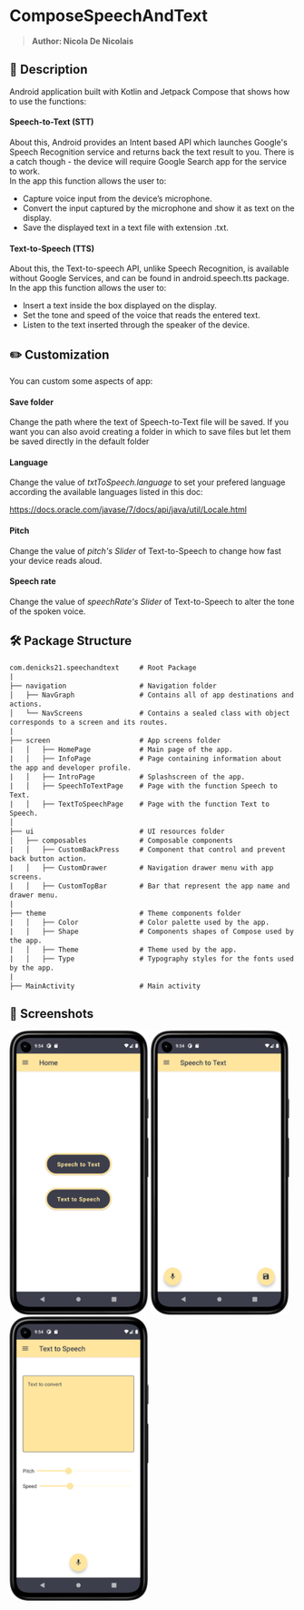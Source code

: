 # ComposeSpeechAndText
> <b>Author: Nicola De Nicolais</b>

## 📍 Description
Android application built with Kotlin and Jetpack Compose that shows how to use the functions:<br/>

#### Speech-to-Text (STT)
About this, Android provides an Intent based API which launches Google's Speech Recognition service and returns back the text result to you. There is a catch though - the device will require Google Search app for the service to work.<br>
In the app this function allows the user to:
- Capture voice input from the device’s microphone.
- Convert the input captured by the microphone and show it as text on the display.
- Save the displayed text in a text file with extension .txt.

#### Text-to-Speech (TTS)
About this, the Text-to-speech API, unlike Speech Recognition, is available without Google Services, and can be found in android.speech.tts package.<br/>
In the app this function allows the user to:
- Insert a text inside the box displayed on the display.
- Set the tone and speed of the voice that reads the entered text.
- Listen to the text inserted through the speaker of the device.

## ✏️ Customization
You can custom some aspects of app:
#### Save folder
Change the path  where the text of Speech-to-Text file will be saved.
If you want you can also avoid creating a folder in which to save files but let them be saved directly in the default folder

#### Language
Change the value of *txtToSpeech.language* to set your prefered language according the available languages listed in this doc:

https://docs.oracle.com/javase/7/docs/api/java/util/Locale.html

#### Pitch
Change the value of *pitch's Slider* of Text-to-Speech to change how fast your device reads aloud.

#### Speech rate
Change the value of *speechRate's Slider* of Text-to-Speech to alter the tone of the spoken voice.

## 🛠️ Package Structure

```
com.denicks21.speechandtext     # Root Package
|
├── navigation                  # Navigation folder
│   ├── NavGraph                # Contains all of app destinations and actions.
│   └── NavScreens              # Contains a sealed class with object corresponds to a screen and its routes.
|
├── screen                      # App screens folder
|   │   ├── HomePage            # Main page of the app.
|   │   ├── InfoPage            # Page containing information about the app and developer profile.
|   │   ├── IntroPage           # Splashscreen of the app.
|   │   ├── SpeechToTextPage    # Page with the function Speech to Text.
|   │   ├── TextToSpeechPage    # Page with the function Text to Speech.
│
├── ui                          # UI resources folder
│   ├── composables             # Composable components
|   │   ├── CustomBackPress     # Component that control and prevent back button action.
|   │   ├── CustomDrawer        # Navigation drawer menu with app screens.
|   │   ├── CustomTopBar        # Bar that represent the app name and drawer menu.
|
├── theme                       # Theme components folder
|   │   ├── Color               # Color palette used by the app.
|   │   ├── Shape               # Components shapes of Compose used by the app.
|   │   ├── Theme               # Theme used by the app.
|   │   ├── Type                # Typography styles for the fonts used by the app.
|
├── MainActivity                # Main activity
```

## 📎 Screenshots
<p float="left">
<img height="500em" src="screenshots/Screenshot01.png" title="SpeechToText's screen preview">
<img height="500em" src="screenshots/Screenshot02.png" title="SpeechToText's screen preview">
<img height="500em" src="screenshots/Screenshot03.png" title="SpeechToText's screen preview">
